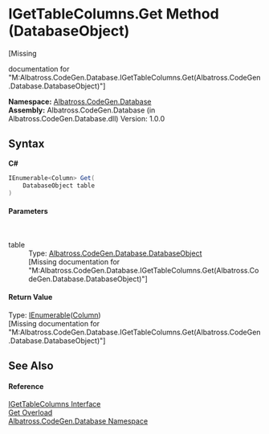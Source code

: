 # IGetTableColumns.Get Method (DatabaseObject)
 

\[Missing <summary> documentation for "M:Albatross.CodeGen.Database.IGetTableColumns.Get(Albatross.CodeGen.Database.DatabaseObject)"\]

**Namespace:**&nbsp;<a href="E11F5D98.md">Albatross.CodeGen.Database</a><br />**Assembly:**&nbsp;Albatross.CodeGen.Database (in Albatross.CodeGen.Database.dll) Version: 1.0.0

## Syntax

**C#**<br />
``` C#
IEnumerable<Column> Get(
	DatabaseObject table
)
```


#### Parameters
&nbsp;<dl><dt>table</dt><dd>Type: <a href="69114895.md">Albatross.CodeGen.Database.DatabaseObject</a><br />\[Missing <param name="table"/> documentation for "M:Albatross.CodeGen.Database.IGetTableColumns.Get(Albatross.CodeGen.Database.DatabaseObject)"\]</dd></dl>

#### Return Value
Type: <a href="http://msdn2.microsoft.com/en-us/library/9eekhta0" target="_blank">IEnumerable</a>(<a href="9459F463.md">Column</a>)<br />\[Missing <returns> documentation for "M:Albatross.CodeGen.Database.IGetTableColumns.Get(Albatross.CodeGen.Database.DatabaseObject)"\]

## See Also


#### Reference
<a href="5B003BE5.md">IGetTableColumns Interface</a><br /><a href="128C5AC6.md">Get Overload</a><br /><a href="E11F5D98.md">Albatross.CodeGen.Database Namespace</a><br />